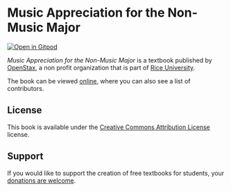 # Music Appreciation for the Non-Music Major

[![Open in Gitpod](https://gitpod.io/button/open-in-gitpod.svg)](https://gitpod.io/from-referrer/)

_Music Appreciation for the Non-Music Major_ is a textbook published by [OpenStax](https://openstax.org/), a non profit organization that is part of [Rice University](https://www.rice.edu/).

The book can be viewed [online](https://github.com/cnx-user-books/cnxbook-music-appreciation-for-the-non-music-major/releases/latest), where you can also see a list of contributors.

## License
This book is available under the [Creative Commons Attribution License](./LICENSE) license.

## Support
If you would like to support the creation of free textbooks for students, your [donations are welcome](https://riceconnect.rice.edu/donation/support-openstax-banner).
